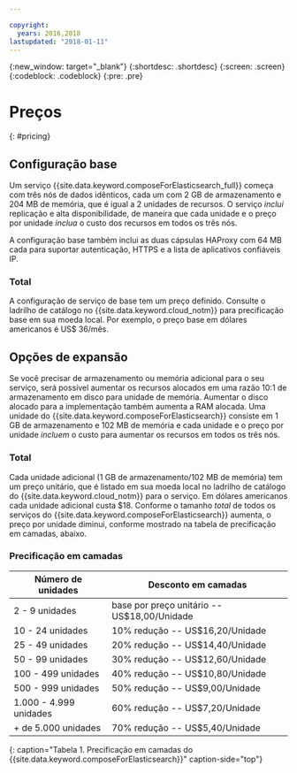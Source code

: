 ```yaml
---

copyright:
  years: 2016,2018
lastupdated: "2018-01-11"
---
```


{:new_window: target="_blank"}
{:shortdesc: .shortdesc}
{:screen: .screen}
{:codeblock: .codeblock}
{:pre: .pre}

# Preços
{: #pricing}

## Configuração base
Um serviço {{site.data.keyword.composeForElasticsearch_full}} começa com três nós de dados idênticos, cada um com 2 GB de armazenamento e 204 MB de memória, que é igual a 2 unidades de recursos. O serviço _inclui_ replicação e alta disponibilidade, de maneira que cada unidade e o preço por unidade _inclua_ o custo dos recursos em todos os três nós.

A configuração base também inclui as duas cápsulas HAProxy com 64 MB cada para suportar autenticação, HTTPS e a lista de aplicativos confiáveis IP. 

### Total
A configuração de serviço de base tem um preço definido. Consulte o ladrilho de catálogo no {{site.data.keyword.cloud_notm}} para precificação base em sua moeda local. Por exemplo, o preço base em dólares americanos é US$ 36/mês.


## Opções de expansão
Se você precisar de armazenamento ou memória adicional para o seu serviço, será possível aumentar os recursos alocados em uma razão 10:1 de armazenamento em disco para unidade de memória. Aumentar o disco alocado para a implementação também aumenta a RAM alocada. Uma unidade do {{site.data.keyword.composeForElasticsearch}} consiste em 1 GB de armazenamento e 102 MB de memória e cada unidade e o preço por unidade _incluem_ o custo para aumentar os recursos em todos os três nós.

### Total
Cada unidade adicional (1 GB de armazenamento/102 MB de memória) tem um preço unitário, que é listado em sua moeda local no ladrilho de catálogo do {{site.data.keyword.cloud_notm}} para o serviço. Em dólares americanos cada unidade adicional custa $18. Conforme o tamanho _total_ de todos os serviços do {{site.data.keyword.composeForElasticsearch}} aumenta, o preço por unidade diminui, conforme mostrado na tabela de precificação em camadas, abaixo.

### Precificação em camadas
Número de unidades|Desconto em camadas
----------|-----------
2 - 9 unidades|base por preço unitário -- US$18,00/Unidade
10 - 24 unidades|10% redução -- US$16,20/Unidade
25 - 49 unidades|20% redução -- US$14,40/Unidade
50 - 99 unidades|30% redução -- US$12,60/Unidade
100 - 499 unidades|40% redução -- US$10,80/Unidade
500 - 999 unidades|50% redução -- US$9,00/Unidade
1.000 - 4.999 unidades|60% redução -- US$7,20/Unidade
+ de 5.000 unidades|70% redução -- US$5,40/Unidade
{: caption="Tabela 1. Precificação em camadas do {{site.data.keyword.composeForElasticsearch}}" caption-side="top"}


